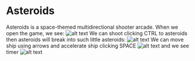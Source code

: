 # Asteroids
Asteroids is a space-themed multidirectional shooter arcade.
When we open the game, we see:
![alt text](https://github.com/npetrelli/Asteroids/blob/master/1.png "1")
We can shoot clicking CTRL to asteroids then asteroids will break into such little asteroids:
![alt text](https://github.com/npetrelli/Asteroids/blob/master/3.png "3")
We can move ship using arrows and accelerate ship clicking SPACE
![alt text](https://github.com/npetrelli/Asteroids/blob/master/2.png "2")
and we see timer
![alt text](https://github.com/npetrelli/Asteroids/blob/master/4.png "4")
